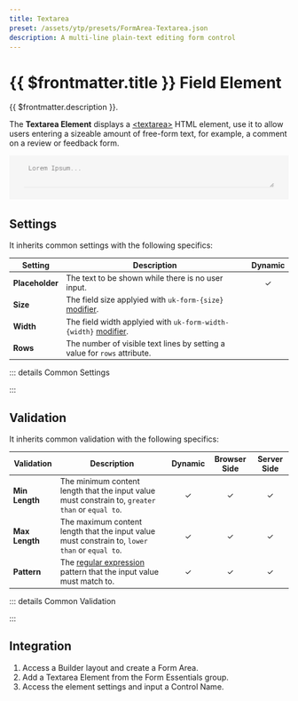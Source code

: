 ```yaml
---
title: Textarea
preset: /assets/ytp/presets/FormArea-Textarea.json
description: A multi-line plain-text editing form control
---
```


# {{ $frontmatter.title }} Field Element

{{ $frontmatter.description }}.

The **Textarea Element** displays a [\<textarea\>](https://developer.mozilla.org/en-US/docs/Web/HTML/Element/textarea) HTML element, use it to allow users entering a sizeable amount of free-form text, for example, a comment on a review or feedback form.

![Textarea Element](./assets/textarea.webp)

## Settings

It inherits common settings with the following specifics:

| Setting | Description | Dynamic |
| ------- | ----------- | :-----: |
| **Placeholder** | The text to be shown while there is no user input. | &#x2713; |
| **Size** | The field size applyied with `uk-form-{size}` [modifier](https://getuikit.com/docs/form#size-modifiers). |
| **Width** | The field width applyied with `uk-form-width-{width}` [modifier](https://getuikit.com/docs/form#width-modifiers). |
| **Rows** | The number of visible text lines by setting a value for `rows` attribute. |

::: details Common Settings
<!--@include: ./parts/common-settings.md-->
:::

## Validation

It inherits common validation with the following specifics:

| Validation | Description | Dynamic | Browser Side | Server Side |
| ---------- | ----------- | :-----: | :----------: | :---------: |
| **Min Length** | The minimum content length that the input value must constrain to, `greater than` or `equal to`. | &#x2713; | &#x2713; | &#x2713; |
| **Max Length** | The maximum content length that the input value must constrain to, `lower than` or `equal to`. | &#x2713; | &#x2713; | &#x2713; |
| **Pattern** | The [regular expression](https://developer.mozilla.org/en-US/docs/Web/JavaScript/Guide/Regular_Expressions) pattern that the input value must match to. | &#x2713; | &#x2713; | &#x2713; |

::: details Common Validation
<!--@include: ./parts/common-validation.md-->
:::

## Integration

1. Access a Builder layout and create a Form Area.
1. Add a Textarea Element from the Form Essentials group.
1. Access the element settings and input a Control Name.
